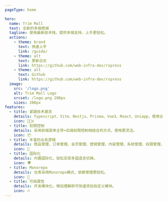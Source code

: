 ```yaml
---
pageType: home

hero:
  name: Trim Mall
  text: 全新的多端商城
  tagline: 使用最新技术栈，提供多端支持，上手更轻松。
  actions:
    - theme: brand
      text: 快速上手
      link: /guide/
    - theme: alt
      text: 更新日志
      link: https://github.com/web-infra-dev/rspress
    - theme: alt
      text: Github
      link: https://github.com/web-infra-dev/rspress
  image:
    src: '/logo.png'
    alt: Trim Mall Logo
    srcset: /logo.png 200px
    sizes: 200px
features:
  - title: 紧跟技术潮流
    details: Typescript、Vite、Nestjs、Prisma、Vue3、React、Uniapp，使用业内最新技术栈。
    icon: 🏃🏻‍♀️
  - title: 权限控制
    details: 采用前端菜单主导+后端权限控制相结合的方式，使用更灵活。
    icon: 📦
  - title: 丰富的业务逻辑
    details: 商品管理、订单管理、会员管理、营销管理、内容管理、系统管理、权限管理、数据统计等，满足不同业务场景。
    icon: 🎨
  - title: 国际化
    details: 内置国际化，轻松实现多国语言切换。
    icon: 🌍
  - title: Monorepo
    details: 仓库采用Monorepo模式，依赖管理更轻松。
    icon: 🌈
  - title: 可拓展性
    details: 开发模块化，稍加理解即可快速添加自定义模块。
    icon: 🔥
---
```

